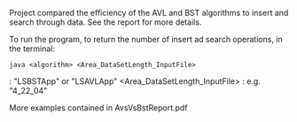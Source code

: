 Project compared the efficiency of the AVL and BST algorithms to insert and search through data. See the report for more details. 

To run the program, to return the number of insert ad search operations, in the terminal: 
```
java <algorithm> <Area_DataSetLength_InputFile>
```
<algorithm> : "LSBSTApp" or "LSAVLApp"
<Area_DataSetLength_InputFile> : e.g. "4_22_04"

More examples contained in AvsVsBstReport.pdf 

